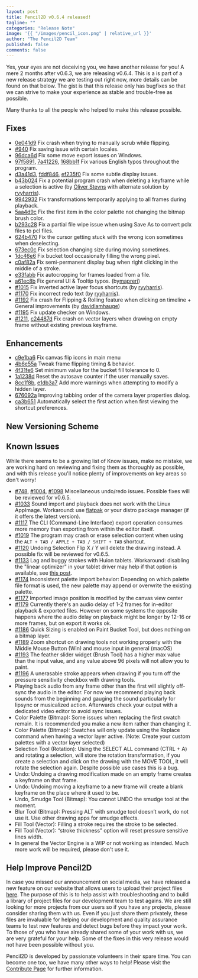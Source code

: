 ```yaml
---
layout: post
title: Pencil2D v0.6.4 released!
tagline: ""
categories: "Release Note"
image: '{{ "/images/pencil_icon.png" | relative_url }}'
author: "The Pencil2D Team"
published: false
comments: false
---
```


Yes, your eyes are not deceiving you, we have another release for you! A mere 2 months after v0.6.3, we are releasing v0.6.4. This is a is part of a new release strategy we are testing out right now, more details can be found on that below. The gist is that this release only has bugfixes so that we can strive to make your experience as stable and trouble-free as possible.

Many thanks to all the people who helped to make this release possible.

[0]: https://www.pencil2d.org/download
[ryyharris]: https://github.com/ryyharris
[candyface]: https://github.com/CandyFace
[davidlamhauge]: https://github.com/davidlamhauge
[mapreri]: https://github.com/mapreri

## Fixes
- [0e041d9](https://github.com/pencil2d/pencil/commit/0e041d98438c4ecca7d73c1bf1e15eafe61f85b9) Fix crash when trying to manually scrub while flipping.
- [#940](https://github.com/pencil2d/pencil/issues/940) Fix saving issue with certain locales.
- [96dca6d](https://github.com/pencil2d/pencil/commit/96dca6dcde1e85f1b7a6425dc7a1faa4255196b6) Fix some move export issues on Windows.
- [97f5891](https://github.com/pencil2d/pencil/commit/4b6e55a1e6a00a235e5e63961245cbf3c6234be5), [7a41226](https://github.com/pencil2d/pencil/commit/7a41226361bdb6763a488e0697c90cdf94610ab1), [168bb1f](https://github.com/pencil2d/pencil/commit/168bb1f91582b90a4e3f1d436d88746f76e5e9d5) Fix various English typos throughout the program.
- [d3a41d3](https://github.com/pencil2d/pencil/commit/d3a41d3186ab2f7184cf35750d6b88b6336d1ef8), [fddf846](https://github.com/pencil2d/pencil/commit/fddf8465ea82300ee83cce030965757de7fabad9), [ef235f0](https://github.com/pencil2d/pencil/commit/ef235f0f50f8a97ca221907eae84c385933f53b1) Fix some subtle display issues.
- [b43b024](https://github.com/pencil2d/pencil/commit/b43b024c966df770f864dd8db93bebc03dc0f9f7) Fix a potential program crash when deleting a keyframe while a selection is active (by [Oliver Stevns](https://github.com/CandyFace) with alternate solution by [ryyharris](ryyharris)).
- [9942932](https://github.com/pencil2d/pencil/commit/9942932844d9dadc390777fd15c0b5a2dfc7d3af) Fix transformations temporarily applying to all frames during playback.
- [5aa4d9c](https://github.com/pencil2d/pencil/commit/5aa4d9cdfa431ea822b713a0f43e56a419c3b172) Fix the first item in the color palette not changing the bitmap brush color.
- [b293c28](https://github.com/pencil2d/pencil/commit/b293c28cd0f27896c8ed09545fc1804d86b637e9) Fix a partial file wipe issue when using Save As to convert pclx files to pcl files.
- [624b470](https://github.com/pencil2d/pencil/commit/624b47049af35d8701ee749275b1026f8616367e) Fix the cursor getting stuck with the wrong icon sometimes when deselecting.
- [673ec0c](https://github.com/pencil2d/pencil/commit/673ec0cf7a3872c56cc1439c07cd0497be138f92) Fix selection changing size during moving sometimes.
- [1dc46e6](https://github.com/pencil2d/pencil/commit/1dc46e63942298a83ec67b0b83c5c2e1e15d595d) Fix bucket tool occasionally filling the wrong pixel.
- [c0af82a](https://github.com/pencil2d/pencil/commit/c0af82a8243cf6107c663ca6026fdbeac2f706ad) Fix semi-permanent display bug when right clicking in the middle of a stroke.
- [e33fabb](https://github.com/pencil2d/pencil/commit/e33fabb00e0290d1111742bf4681da84915d5855) Fix autocropping for frames loaded from a file.
- [a61ec8b](https://github.com/pencil2d/pencil/commit/a61ec8ba2e090f58f6e86673058db5f3157eda80) Fix general UI & Tooltip typos. (by[mapreri](mapreri))
- [#1015](https://github.com/pencil2d/pencil/issues/1015) Fix inverted active layer focus shortcuts (by [ryyharris](ryyharris)).
- [#1170](https://github.com/pencil2d/pencil/issues/1170) Fix incorrect redo text (by [ryyharris](ryyharris)).
- [#1192](https://github.com/pencil2d/pencil/issues/1192) Fix crash for Flipping & Rolling feature when clicking on timeline + General improvements (by [davidlamhauge](davidlamhauge))
- [#1195](https://github.com/pencil2d/pencil/issues/1195) Fix update checker on Windows.
- [#1211](https://github.com/pencil2d/pencil/pull/1211), [c24487d](https://github.com/pencil2d/pencil/commit/c24487d739eb5291713539afd53234c13235a0ab) Fix crash on vector layers when drawing on empty frame without existing previous keyframe.

## Enhancements
- [c9e1ba6](https://github.com/pencil2d/pencil/commit/c9e1ba68adeeb98d380a3e3c8926d7af61a18fb4) Fix canvas flip icons in main menu
- [4b6e55a](https://github.com/pencil2d/pencil/commit/653a6b28467ec4f34b3e5ee888f11b5944ca755f) Tweak frame flipping timing & behavior.
- [4f31fe6](https://github.com/pencil2d/pencil/commit/4f31fe63019b99861a4281b52c385cd24b204145) Set minimum value for the bucket fill tolerance to 0.
- [1a1238d](https://github.com/pencil2d/pencil/commit/1a1238d69b923bd0bc5523860a757282b8775abf) Reset the autosave counter if the user manually saves.
- [8cc1f8b](https://github.com/pencil2d/pencil/commit/8cc1f8bddee29db47b1cfa85c771f66bb3e529a4), [e1db3a7](https://github.com/pencil2d/pencil/commit/e1db3a797daa8c5e78f86ce9b8deb635389a8ba9) Add more warnings when attempting to modify a hidden layer.
- [676092a](https://github.com/pencil2d/pencil/commit/676092ac2610a82b42d0a0c41d5525cc20aa0d2e) Improving tabbing order of the camera layer properties dialog.
- [ca3b651](https://github.com/pencil2d/pencil/commit/ca3b6519a6ff2ecfa15786e58d7e69cce2743dd3) Automatically select the first action when first viewing the shortcut preferences.

## New Versioning Scheme

<!-- TODO Describe odd-even versioning and new release schedule -->

## Known Issues

<!-- TODO Update line below -->
While there seems to be a growing list of Know issues, make no mistake, we are working hard on reviewing and fixing them as thoroughly as possible, and with this release you'll notice plenty of improvements on key areas so don't worry!

- [#748](https://github.com/pencil2d/pencil/issues/748), [#1004](https://github.com/pencil2d/pencil/issues/1004), [#1098](https://github.com/pencil2d/pencil/issues/1098) Miscellaneous undo/redo issues. Possible fixes will be reviewed for v0.6.5.
- [#1033](https://github.com/pencil2d/pencil/issues/1033) Sound import and playback does not work with the Linux AppImage. Workaround: use [flatpak](https://flathub.org/apps/details/org.pencil2d.Pencil2D) or your distro package manager (if it offers the latest version).
- [#1117](https://github.com/pencil2d/pencil/issues/1117) The CLI (Command-Line Interface) export operation consumes more memory than exporting from within the editor itself.
- [#1019](https://github.com/pencil2d/pencil/issues/1019) The program may crash or erase selection content when using the `ALT + TAB / APPLE + TAB / SHIFT + TAB` shortcut.
- [#1120](https://github.com/pencil2d/pencil/issues/1120) Undoing Selection Flip X / Y will delete the drawing instead. A possible fix will be reviewed for v0.6.5.
- [#1133](https://github.com/pencil2d/pencil/issues/1133) Lag and buggy strokes with Huion tablets. Workaround: disabling the "linear optimizer" in your tablet driver may help if that option is available, see [this post](https://discuss.pencil2d.org/t/difficulty-with-tablet/1369/9?u=scribblemaniac).
- [#1174](https://github.com/pencil2d/pencil/issues/1174) Inconsistent palette import behavior: Depending on which palette file format is used, the new palette may append or overwrite the existing palette.
- [#1177](https://github.com/pencil2d/pencil/issues/1177) Imported image position is modified by the canvas view center
- [#1179](https://github.com/pencil2d/pencil/issues/1179) Currently there's an audio delay of 1-2 frames for in-editor playback & exported files. However on some systems the opposite happens where the audio delay on playback might be longer by 12-16 or more frames, but on export it works ok.
- [#1186](https://github.com/pencil2d/pencil/issues/1186) Quick Sizing is enabled on Paint Bucket Tool, but does nothing on a bitmap layer.
- [#1189](https://github.com/pencil2d/pencil/issues/1189) Zoom shortcut on drawing tools not working properly with the Middle Mouse Button (Win) and mouse input in general (macOS)
- [#1193](https://github.com/pencil2d/pencil/issues/1193) The feather slider widget (Brush Tool) has a higher max value than the input value, and any value above 96 pixels will not allow you to paint.
- [#1196](https://github.com/pencil2d/pencil/issues/1196) A unerasable stroke appears when drawing if you turn off the pressure sensitivity checkbox with drawing tools.
- Playing back audio from any frame other than the first will slightly off-sync the audio in the editor. For now we recommend playing back sounds from the beginning and gauging the sound particularly for lipsync or musicalized action. Afterwards check your output with a dedicated video editor to avoid sync issues.
- Color Palette (Bitmap): Some issues when replacing the first swatch remain. It is recommended you make a new item rather than changing it.
- Color Palette (Bitmap): Swatches will only update using the Replace command when having a vector layer active. (Note: Create your custom palettes with a vector layer selected)
- Selection Tool (Rotation): Using the SELECT ALL command (CTRL + A) and rotating a selection, will store the rotation transformation, if you create a selection and click on the drawing with the MOVE TOOL, it will rotate the selection again. Despite possible use cases this is a bug.
- Undo: Undoing a drawing modification made on an empty frame creates a keyframe on that frame.
- Undo: Undoing moving a keyframe to a new frame will create a blank keyframe on the place where it used to be.
- Undo, Smudge Tool (Bitmap): You cannot UNDO the smudge tool at the moment.
- Blur Tool (Bitmap): Pressing ALT with smudge tool doesn’t work, do not use it. Use other drawing apps for smudge effects.
- Fill Tool (Vector): Filling a stroke requires the stroke to be selected.
- Fill Tool (Vector): “stroke thickness” option will reset pressure sensitive lines width.
- In general the Vector Engine is a WIP or not working as intended. Much more work will be required, please don't use it.

## Help Improve Pencil2D

In case you missed our announcement on social media, we have released a new feature on our website that allows users to upload their project files [here](https://www.pencil2d.org/contribute/share.html). The purpose of this is to help assist with troubleshooting and to build a library of project files for our development team to test agains. We are still looking for more projects from our users so if you have any projects, please consider sharing them with us. Even if you just share them privately, these files are invaluable for helping our development and quality assurance teams to test new features and detect bugs before they impact your work. To those of you who have already shared some of your work with us, we are very grateful for your help. Some of the fixes in this very release would not have been possible without you.

Pencil2D is developed by passionate volunteers in their spare time. You can become one too, we have many other ways to help! Please visit the [Contribute Page](https://www.pencil2d.org/contribute/) for further information.
